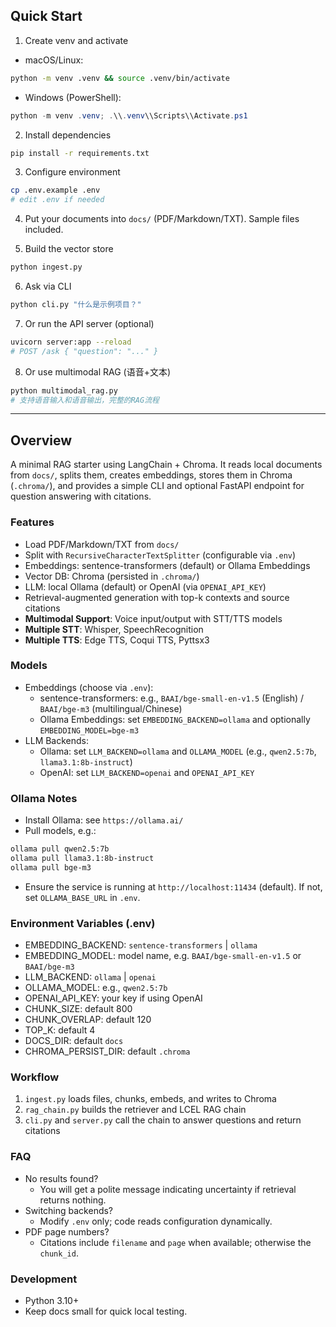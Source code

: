 ## Quick Start

1) Create venv and activate
- macOS/Linux:
```bash
python -m venv .venv && source .venv/bin/activate
```
- Windows (PowerShell):
```powershell
python -m venv .venv; .\\.venv\\Scripts\\Activate.ps1
```

2) Install dependencies
```bash
pip install -r requirements.txt
```

3) Configure environment
```bash
cp .env.example .env
# edit .env if needed
```

4) Put your documents into `docs/` (PDF/Markdown/TXT). Sample files included.

5) Build the vector store
```bash
python ingest.py
```

6) Ask via CLI
```bash
python cli.py "什么是示例项目？"
```

7) Or run the API server (optional)
```bash
uvicorn server:app --reload
# POST /ask { "question": "..." }
```

8) Or use multimodal RAG (语音+文本)
```bash
python multimodal_rag.py
# 支持语音输入和语音输出，完整的RAG流程
```

---

## Overview
A minimal RAG starter using LangChain + Chroma. It reads local documents from `docs/`, splits them, creates embeddings, stores them in Chroma (`.chroma/`), and provides a simple CLI and optional FastAPI endpoint for question answering with citations.

### Features
- Load PDF/Markdown/TXT from `docs/`
- Split with `RecursiveCharacterTextSplitter` (configurable via `.env`)
- Embeddings: sentence-transformers (default) or Ollama Embeddings
- Vector DB: Chroma (persisted in `.chroma/`)
- LLM: local Ollama (default) or OpenAI (via `OPENAI_API_KEY`)
- Retrieval-augmented generation with top-k contexts and source citations
- **Multimodal Support**: Voice input/output with STT/TTS models
- **Multiple STT**: Whisper, SpeechRecognition
- **Multiple TTS**: Edge TTS, Coqui TTS, Pyttsx3

### Models
- Embeddings (choose via `.env`):
  - sentence-transformers: e.g., `BAAI/bge-small-en-v1.5` (English) / `BAAI/bge-m3` (multilingual/Chinese)
  - Ollama Embeddings: set `EMBEDDING_BACKEND=ollama` and optionally `EMBEDDING_MODEL=bge-m3`
- LLM Backends:
  - Ollama: set `LLM_BACKEND=ollama` and `OLLAMA_MODEL` (e.g., `qwen2.5:7b`, `llama3.1:8b-instruct`)
  - OpenAI: set `LLM_BACKEND=openai` and `OPENAI_API_KEY`

### Ollama Notes
- Install Ollama: see `https://ollama.ai/`
- Pull models, e.g.:
```bash
ollama pull qwen2.5:7b
ollama pull llama3.1:8b-instruct
ollama pull bge-m3
```
- Ensure the service is running at `http://localhost:11434` (default). If not, set `OLLAMA_BASE_URL` in `.env`.

### Environment Variables (.env)
- EMBEDDING_BACKEND: `sentence-transformers` | `ollama`
- EMBEDDING_MODEL: model name, e.g. `BAAI/bge-small-en-v1.5` or `BAAI/bge-m3`
- LLM_BACKEND: `ollama` | `openai`
- OLLAMA_MODEL: e.g., `qwen2.5:7b`
- OPENAI_API_KEY: your key if using OpenAI
- CHUNK_SIZE: default 800
- CHUNK_OVERLAP: default 120
- TOP_K: default 4
- DOCS_DIR: default `docs`
- CHROMA_PERSIST_DIR: default `.chroma`

### Workflow
1. `ingest.py` loads files, chunks, embeds, and writes to Chroma
2. `rag_chain.py` builds the retriever and LCEL RAG chain
3. `cli.py` and `server.py` call the chain to answer questions and return citations

### FAQ
- No results found?
  - You will get a polite message indicating uncertainty if retrieval returns nothing.
- Switching backends?
  - Modify `.env` only; code reads configuration dynamically.
- PDF page numbers?
  - Citations include `filename` and `page` when available; otherwise the `chunk_id`.

### Development
- Python 3.10+
- Keep docs small for quick local testing.
